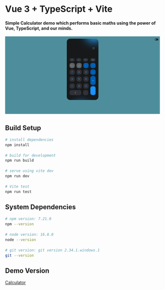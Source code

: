 # Vue 3 + TypeScript + Vite

#### Simple Calculator demo which performs basic maths using the power of Vue, TypeScript, and our minds.

![alt text](https://github.com/GevorM/calculator/blob/master/src/assets/example.png?raw=true)

## Build Setup

``` bash
# install dependencies
npm install

# build for development
npm run build

# serve using vite dev
npm run dev

# Vite test
npm run test
```

## System Dependencies

``` bash
# npm version: 7.21.0
npm --version

# node version: 16.8.0
node --version

# git version: git version 2.34.1.windows.1
git --version
```

## Demo Version

[Calculator](https://gevorm.github.io/calculator/)
